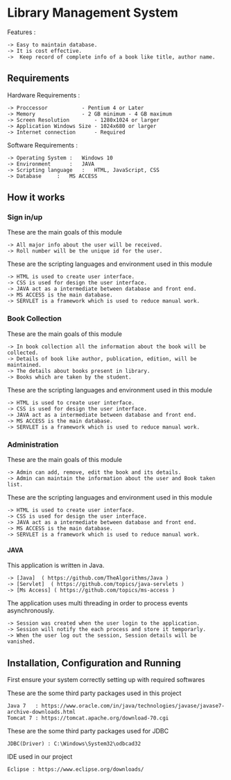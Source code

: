 # Library Management System
Features :
	
	-> Easy to maintain database.
 	-> It is cost effective.
	->  Keep record of complete info of a book like title, author name.

## Requirements 

Hardware Requirements :
	
	-> Proccessor 		    - Pentium 4 or Later
	-> Memory    		    - 2 GB minimum - 4 GB maximum
	-> Screen Resolution 	    - 1280x1024 or larger
	-> Application Windows Size - 1024x680 or larger
	-> Internet connection 	    - Required

Software Requirements :

	-> Operating System	:	Windows 10
	-> Environment		:	JAVA
	-> Scripting language	:	HTML, JavaScript, CSS
	-> Database		:	MS ACCESS

## How it works

### Sign in/up

These are the main goals of this module 

	-> All major info about the user will be received. 
	-> Roll number will be the unique id for the user.

These are the scripting languages and environment used in this module 

	-> HTML is used to create user interface.
	-> CSS is used for design the user interface.
	-> JAVA act as a intermediate between database and front end.
	-> MS ACCESS is the main database.
	-> SERVLET is a framework which is used to reduce manual work.

### Book Collection

These are the main goals of this module 

	-> In book collection all the information about the book will be collected.
	-> Details of book like author, publication, edition, will be maintained. 
	-> The details about books present in library.
	-> Books which are taken by the student.
	
These are the scripting languages and environment used in this module 

	-> HTML is used to create user interface.
	-> CSS is used for design the user interface.
	-> JAVA act as a intermediate between database and front end.
	-> MS ACCESS is the main database.
	-> SERVLET is a framework which is used to reduce manual work.


### Administration

These are the main goals of this module

	-> Admin can add, remove, edit the book and its details.
	-> Admin can maintain the information about the user and Book taken list. 

These are the scripting languages and environment used in this module 

	-> HTML is used to create user interface.
	-> CSS is used for design the user interface.
	-> JAVA act as a intermediate between database and front end.
	-> MS ACCESS is the main database.
	-> SERVLET is a framework which is used to reduce manual work.

#### JAVA 

This application is written in Java.

	-> [Java]  ( https://github.com/TheAlgorithms/Java )
	-> [Servlet]  ( https://github.com/topics/java-servlets )
	-> [Ms Access] ( https://github.com/topics/ms-access )

The application uses multi threading in order to process events asynchronously.
	
	-> Session was created when the user login to the application.
	-> Session will notify the each process and store it temporarly.
	-> When the user log out the session, Session details will be vanished. 

## Installation, Configuration and Running 

First ensure your system correctly setting up with required softwares 

These are the some third party packages used in this project

	Java 7   : https://www.oracle.com/in/java/technologies/javase/javase7-archive-downloads.html   
	Tomcat 7 : https://tomcat.apache.org/download-70.cgi

These are the some third party packages used for JDBC

	JDBC(Driver) : C:\Windows\System32\odbcad32

IDE used in our project 

	Eclipse : https://www.eclipse.org/downloads/



